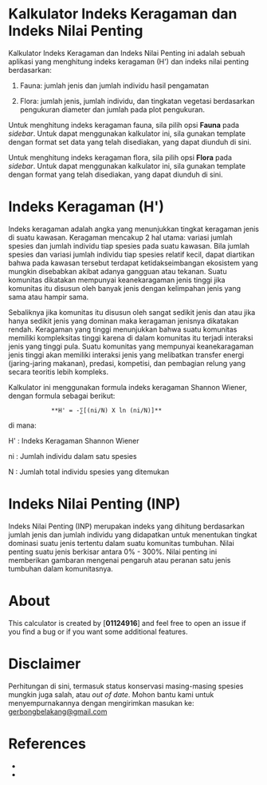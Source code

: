# Kalkulator Indeks Keragaman dan Indeks Nilai Penting


Kalkulator Indeks Keragaman dan Indeks Nilai Penting ini adalah sebuah aplikasi yang menghitung indeks keragaman (H') dan indeks nilai penting berdasarkan:

1. Fauna: jumlah jenis dan jumlah individu hasil pengamatan

2. Flora: jumlah jenis, jumlah individu, dan tingkatan vegetasi berdasarkan pengukuran diameter dan jumlah pada plot pengukuran. 

Untuk menghitung indeks keragaman fauna, sila pilih opsi **Fauna** pada _sidebar_. Untuk dapat menggunakan kalkulator ini, sila gunakan template dengan format set data yang telah disediakan, yang dapat diunduh di sini. 

Untuk menghitung indeks keragaman flora, sila pilih opsi **Flora** pada _sidebar_. Untuk dapat menggunakan kalkulator ini, sila gunakan template dengan format yang telah disediakan, yang dapat diunduh di sini. 



# Indeks Keragaman (H')

Indeks keragaman adalah angka yang menunjukkan tingkat keragaman jenis di suatu kawasan. Keragaman mencakup 2 hal utama: variasi jumlah spesies dan jumlah individu tiap spesies pada suatu kawasan. Bila jumlah spesies dan variasi jumlah individu tiap spesies relatif kecil, dapat diartikan bahwa pada kawasan tersebut terdapat ketidakseimbangan ekosistem yang mungkin disebabkan akibat adanya gangguan atau tekanan. Suatu komunitas dikatakan mempunyai keanekaragaman jenis tinggi jika komunitas itu disusun oleh banyak jenis dengan kelimpahan jenis yang sama atau hampir sama.

Sebaliknya jika komunitas itu disusun oleh sangat sedikit jenis dan atau jika hanya sedikit jenis yang dominan maka keragaman jenisnya dikatakan rendah. Keragaman yang tinggi menunjukkan bahwa suatu komunitas memiliki kompleksitas tinggi karena di dalam komunitas itu terjadi interaksi jenis yang tinggi pula. Suatu komunitas yang mempunyai keanekaragaman jenis tinggi akan memiliki interaksi jenis yang melibatkan transfer energi (jaring-jaring makanan), predasi, kompetisi, dan pembagian relung yang secara teoritis lebih kompleks.

Kalkulator ini menggunakan formula indeks keragaman Shannon Wiener, dengan formula sebagai berikut:

                **H' = -∑[(ni/N) X ln (ni/N)]**

di mana:

H' : Indeks Keragaman Shannon Wiener

ni : Jumlah individu dalam satu spesies

N : Jumlah total individu spesies yang ditemukan


# Indeks Nilai Penting (INP)

Indeks Nilai Penting (INP) merupakan indeks yang dihitung berdasarkan jumlah jenis dan jumlah individu yang didapatkan untuk menentukan tingkat dominasi suatu jenis tertentu dalam suatu komunitas tumbuhan. Nilai penting suatu jenis berkisar antara 0% - 300%. Nilai penting ini memberikan gambaran mengenai pengaruh atau peranan satu jenis tumbuhan dalam komunitasnya.

    
# About

This calculator is created by [**01124916**] and feel free to open an issue if you find a bug 
or if you want some additional features.


# Disclaimer

Perhitungan di sini, termasuk status konservasi masing-masing spesies mungkin juga salah, atau _out of date_. Mohon bantu kami untuk menyempurnakannya dengan mengirimkan masukan ke: gerbongbelakang@gmail.com 
    


# References

-
-
